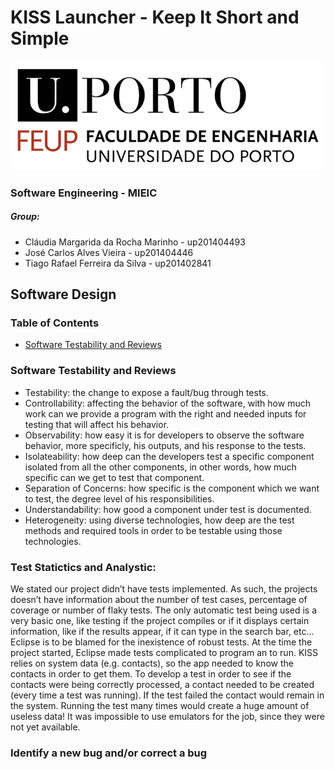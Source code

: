 # KISS Launcher - Keep It Short and Simple

![FEUP's logo](Images/feup.png)

### Software Engineering - MIEIC

##### Group:
* Cláudia Margarida da Rocha Marinho - up201404493
* José Carlos Alves Vieira - up201404446
* Tiago Rafael Ferreira da Silva - up201402841

## Software Design

### Table of Contents
* [Software Testability and Reviews](#Software-Testability-and-Reviews)

### Software Testability and Reviews
* Testability: the change to expose a fault/bug through tests.
* Controllability: affecting the behavior of the software, with how much work can we provide a program with the right and needed inputs for testing that will affect his behavior.
* Observability: how easy it is for developers to observe the software behavior, more specificly, his outputs, and his response to the tests.
* Isolateability: how deep can the developers test a specific component isolated from all the other components, in other words, how much specific can we get to test that component.
* Separation of Concerns: how specific is the component which we want to test, the degree level of his responsibilities.
* Understandability: how good a component under test is documented.
* Heterogeneity: using diverse technologies, how deep are the test methods and required tools in order to be testable using those technologies.

### Test Statictics and Analystic:
We stated our project didn’t have tests implemented. As such, the projects doesn’t have information about the number of test cases, percentage of coverage or number of flaky tests.
The only automatic test being used is a very basic one, like testing if the project compiles or if it displays certain information, like if the results appear, if it can type in the search bar, etc...
Eclipse is to be blamed for the inexistence of robust tests. At the time the project started, Eclipse made tests complicated to program an to run. KISS relies on system data (e.g. contacts), so the app needed to know the contacts in order to get them. To develop a test in order to see if the contacts were being correctly processed, a contact needed to be created (every time a test was running). If the test failed the contact would remain in the system. Running the test many times would create a huge amount of useless data! It was impossible to use emulators for the job, since they were not yet available.


### Identify a new bug and/or correct a bug
